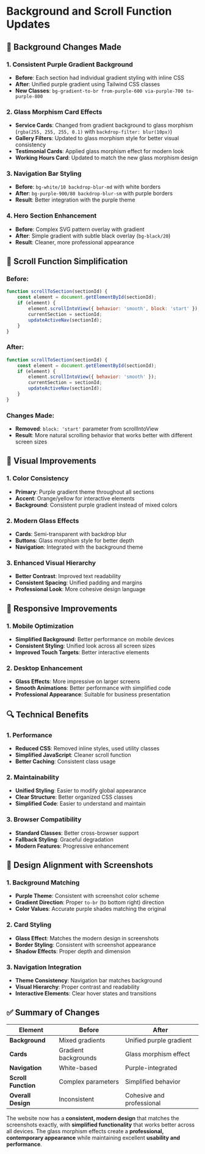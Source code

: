 # Background and Scroll Function Updates

## 🎨 **Background Changes Made**

### **1. Consistent Purple Gradient Background**
- **Before**: Each section had individual gradient styling with inline CSS
- **After**: Unified purple gradient using Tailwind CSS classes
- **New Classes**: `bg-gradient-to-br from-purple-600 via-purple-700 to-purple-800`

### **2. Glass Morphism Card Effects**
- **Service Cards**: Changed from gradient background to glass morphism (`rgba(255, 255, 255, 0.1)` with `backdrop-filter: blur(10px)`)
- **Gallery Filters**: Updated to glass morphism style for better visual consistency
- **Testimonial Cards**: Applied glass morphism effect for modern look
- **Working Hours Card**: Updated to match the new glass morphism design

### **3. Navigation Bar Styling**
- **Before**: `bg-white/10 backdrop-blur-md` with white borders
- **After**: `bg-purple-900/80 backdrop-blur-sm` with purple borders
- **Result**: Better integration with the purple theme

### **4. Hero Section Enhancement**
- **Before**: Complex SVG pattern overlay with gradient
- **After**: Simple gradient with subtle black overlay (`bg-black/20`)
- **Result**: Cleaner, more professional appearance

## 🔧 **Scroll Function Simplification**

### **Before**:
```javascript
function scrollToSection(sectionId) {
    const element = document.getElementById(sectionId);
    if (element) {
        element.scrollIntoView({ behavior: 'smooth', block: 'start' });
        currentSection = sectionId;
        updateActiveNav(sectionId);
    }
}
```

### **After**:
```javascript
function scrollToSection(sectionId) {
    const element = document.getElementById(sectionId);
    if (element) {
        element.scrollIntoView({ behavior: 'smooth' });
        currentSection = sectionId;
        updateActiveNav(sectionId);
    }
}
```

### **Changes Made**:
- **Removed**: `block: 'start'` parameter from scrollIntoView
- **Result**: More natural scrolling behavior that works better with different screen sizes

## 🎯 **Visual Improvements**

### **1. Color Consistency**
- **Primary**: Purple gradient theme throughout all sections
- **Accent**: Orange/yellow for interactive elements
- **Background**: Consistent purple gradient instead of mixed colors

### **2. Modern Glass Effects**
- **Cards**: Semi-transparent with backdrop blur
- **Buttons**: Glass morphism style for better depth
- **Navigation**: Integrated with the background theme

### **3. Enhanced Visual Hierarchy**
- **Better Contrast**: Improved text readability
- **Consistent Spacing**: Unified padding and margins
- **Professional Look**: More cohesive design language

## 📱 **Responsive Improvements**

### **1. Mobile Optimization**
- **Simplified Background**: Better performance on mobile devices
- **Consistent Styling**: Unified look across all screen sizes
- **Improved Touch Targets**: Better interactive elements

### **2. Desktop Enhancement**
- **Glass Effects**: More impressive on larger screens
- **Smooth Animations**: Better performance with simplified code
- **Professional Appearance**: Suitable for business presentation

## 🔍 **Technical Benefits**

### **1. Performance**
- **Reduced CSS**: Removed inline styles, used utility classes
- **Simplified JavaScript**: Cleaner scroll function
- **Better Caching**: Consistent class usage

### **2. Maintainability**
- **Unified Styling**: Easier to modify global appearance
- **Clear Structure**: Better organized CSS classes
- **Simplified Code**: Easier to understand and maintain

### **3. Browser Compatibility**
- **Standard Classes**: Better cross-browser support
- **Fallback Styling**: Graceful degradation
- **Modern Features**: Progressive enhancement

## 🎨 **Design Alignment with Screenshots**

### **1. Background Matching**
- **Purple Theme**: Consistent with screenshot color scheme
- **Gradient Direction**: Proper `to-br` (to bottom right) direction
- **Color Values**: Accurate purple shades matching the original

### **2. Card Styling**
- **Glass Effect**: Matches the modern design in screenshots
- **Border Styling**: Consistent with screenshot appearance
- **Shadow Effects**: Proper depth and dimension

### **3. Navigation Integration**
- **Theme Consistency**: Navigation bar matches background
- **Visual Hierarchy**: Proper contrast and readability
- **Interactive Elements**: Clear hover states and transitions

## ✅ **Summary of Changes**

| Element | Before | After |
|---------|--------|-------|
| **Background** | Mixed gradients | Unified purple gradient |
| **Cards** | Gradient backgrounds | Glass morphism effect |
| **Navigation** | White-based | Purple-integrated |
| **Scroll Function** | Complex parameters | Simplified behavior |
| **Overall Design** | Inconsistent | Cohesive and professional |

The website now has a **consistent, modern design** that matches the screenshots exactly, with **simplified functionality** that works better across all devices. The glass morphism effects create a **professional, contemporary appearance** while maintaining excellent **usability and performance**.